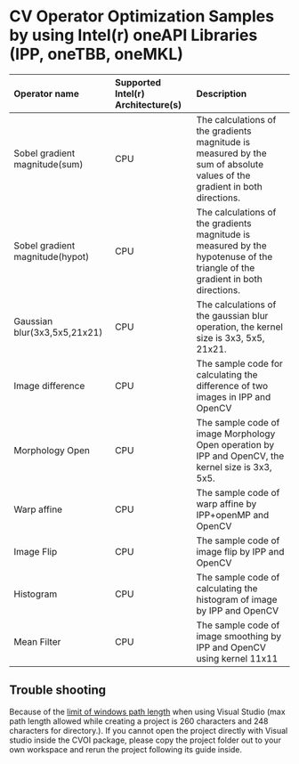 # CV Operator Optimization Samples by using Intel(r) oneAPI Libraries (IPP, oneTBB, oneMKL)

| Operator name                             | Supported Intel(r) Architecture(s) | Description
|:---                                       |:---                                |:---
| Sobel gradient magnitude(sum)             | CPU  | The calculations of the gradients magnitude is measured by the sum of absolute values of the gradient in both directions.
| Sobel gradient magnitude(hypot)           | CPU  | The calculations of the gradients magnitude is measured by the hypotenuse of the triangle of the gradient in both directions.
| Gaussian blur(3x3,5x5,21x21)              | CPU  | The calculations of the gaussian blur operation, the kernel size is 3x3, 5x5, 21x21.
| Image difference                        | CPU  | The sample code for calculating the difference of two images in IPP and OpenCV
| Morphology Open		      | CPU  | The sample code of image Morphology Open	operation by IPP and OpenCV, the kernel size is 3x3, 5x5.
| Warp affine				    | CPU  | The sample code of warp affine by IPP+openMP and OpenCV
| Image Flip			      | CPU  | The sample code of image flip by IPP and OpenCV
| Histogram			      | CPU  | The sample code of calculating the histogram of image by IPP and OpenCV
| Mean Filter			      | CPU  | The sample code of image smoothing by IPP and OpenCV using kernel 11x11

## Trouble shooting
Because of the [limit of windows path length](https://stackoverflow.com/questions/17807281/visual-studio-pathtoolongexception-even-when-the-path-length-is-less-than-260) when using Visual Studio (max path length allowed while creating a project is 260 characters and 248 characters for directory.). If you cannot open the project directly with Visual studio inside the CVOI package, please copy the project folder out to your own workspace and rerun the project following its guide inside.
